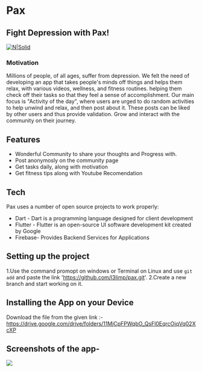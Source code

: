 # Pax
## Fight Depression with Pax!

[![N|Solid](https://docs.flutter.dev/assets/images/shared/brand/flutter/logo/flutter-lockup.png)](https://docs.flutter.dev/)
### Motivation
Millions of people, of all ages, suffer from depression. We felt the need of developing an app that takes people's minds off things and helps them relax, with various videos, wellness, and fitness routines. helping them check off their tasks so that they feel a sense of accomplishment. Our main focus is "Activity of the day", where users are urged to do random activities to help unwind and relax, and then post about it. These posts can be liked by other users and thus provide validation. Grow and interact with the community on their journey.


## Features

- Wonderful Community to share your thoughts and Progress with.
- Post anonymosly on the community page
- Get tasks daily, along with motivation  
- Get fitness tips along with Youtube Recomendation



## Tech

Pax uses a number of open source projects to work properly:

- Dart - Dart is a programming language designed for client development
- Flutter - Flutter is an open-source UI software development kit created by Google
- Firebase- Provides Backend Services for Applications


## Setting up the project

1.Use the command promopt on windows or Terminal on Linux and use `git add` and  paste the link 'https://github.com/l3limp/pax.git'.
2.Create a new branch and start working on it.

## Installing the App on your Device

Download the file from the given link :- https://drive.google.com/drive/folders/11MjCpFPWqbO_QsFl0EqrcOiqVq02XcXP

## Screenshots of the app-

<img src="https://imgur.com/a/Fyqfw2k.png">
